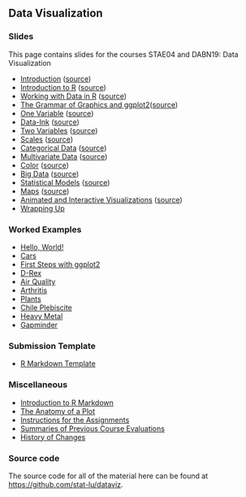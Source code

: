 
## Data Visualization

### Slides

This page contains slides for the courses STAE04 and DABN19: Data Visualization

* [Introduction](introduction) ([source](https://github.com/stat-lu/dataviz/blob/main/introduction.Rmd)) 
* [Introduction to R](introduction-to-r) ([source](https://github.com/stat-lu/dataviz/blob/main/introduction-to-r.Rmd))
* [Working with Data in R](working-with-data-in-r) ([source](https://github.com/stat-lu/dataviz/blob/main/working-with-data-in-r.Rmd))
* [The Grammar of Graphics and ggplot2](the-grammar-of-graphics-and-ggplot2)([source](https://github.com/stat-lu/dataviz/blob/main/the-grammar-of-graphics-and-ggplot2.Rmd))
* [One Variable](one-variable) ([source](https://github.com/stat-lu/dataviz/blob/main/one-variable.Rmd))
* [Data-Ink](data-ink) ([source](https://github.com/stat-lu/dataviz/blob/main/data-ink.Rmd))
* [Two Variables](two-variables) ([source](https://github.com/stat-lu/dataviz/blob/main/two-variables.Rmd))
* [Scales](scales) ([source](https://github.com/stat-lu/dataviz/blob/main/scales.Rmd))
* [Categorical Data](categorical-data) ([source](https://github.com/stat-lu/dataviz/blob/main/categorical-data.Rmd))
* [Multivariate Data](multivariate-data) ([source](https://github.com/stat-lu/dataviz/blob/main/multivariate-data.Rmd))
* [Color](color) ([source](https://github.com/stat-lu/dataviz/blob/main/color.Rmd))
* [Big Data](big-data) ([source](https://github.com/stat-lu/dataviz/blob/main/big-data.Rmd))
* [Statistical Models](statistical-models) ([source](https://github.com/stat-lu/dataviz/blob/main/statistical-models.Rmd))
* [Maps](maps) ([source](https://github.com/stat-lu/dataviz/blob/main/maps.Rmd))
* [Animated and Interactive Visualizations](animated-and-interactive-visualizations) ([source](https://github.com/stat-lu/dataviz/blob/main/animated-and-interactive-visualizations.Rmd))
* [Wrapping Up](wrapping-up)

### Worked Examples

* [Hello, World!](worked-example-hello-world)
* [Cars](worked-example-cars)
* [First Steps with ggplot2](worked-example-first-steps-with-ggplot2)
* [D-Rex](worked-example-drex)
* [Air Quality](worked-example-airquality)
* [Arthritis](worked-example-arthritis)
* [Plants](worked-example-plants)
* [Chile Plebiscite](worked-example-chile-plebiscite)
* [Heavy Metal](worked-example-heavy-metal)
* [Gapminder](worked-example-gapminder)

### Submission Template

* [R Markdown Template](
   https://raw.githubusercontent.com/stat-lu/dataviz/main/template.Rmd)

### Miscellaneous

* [Introduction to R Markdown](introduction-to-rmarkdown)
* [The Anatomy of a Plot](misc-the-anatomy-of-a-plot)
* [Instructions for the Assignments](misc-instructions-for-the-assignments)
* [Summaries of Previous Course Evaluations](feedback)
* [History of Changes](changelog)

### Source code

The source code for all of the material here can be found at
<https://github.com/stat-lu/dataviz>.
